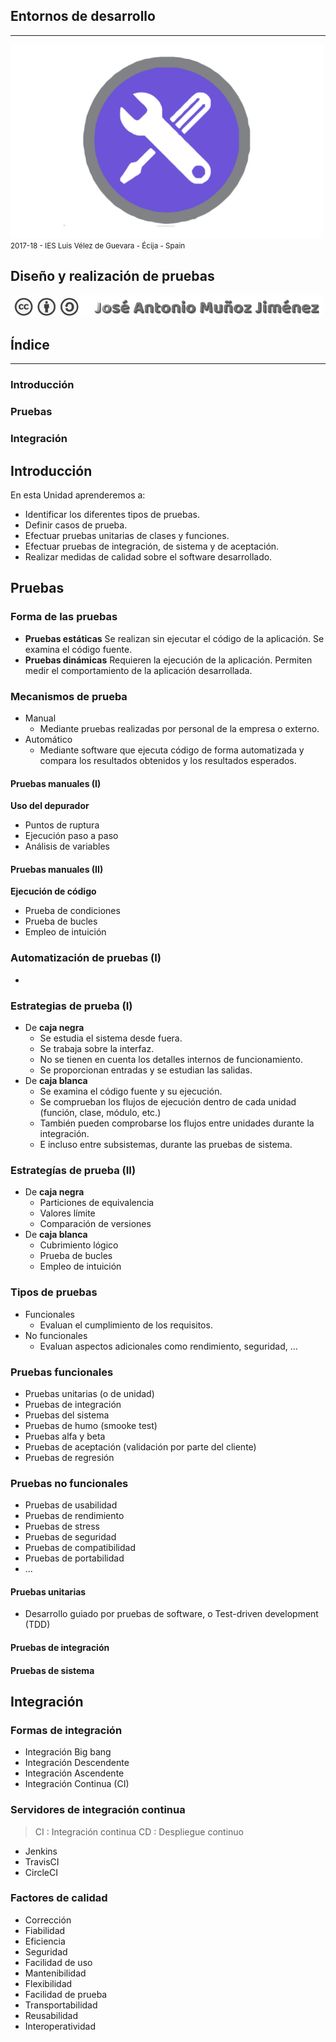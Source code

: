 <!---
Ejemplos

<video class="stretch" controls><source src="http://clips.vorwaerts-gmbh.de/big_buck_bunny.mp4" type="video/mp4"></video>
<iframe width="560" height="315" src="https://www.youtube.com/embed/3RBq-WlL4cU" frameborder="0" allowfullscreen></iframe>

slide: data-background="#ff0000" 
element: class="fragment" data-fragment-index="1"
-->
## Entornos de desarrollo
---
![Entornos de desarrollo](assets/entornosdesarrollo.png)
<small> 2017-18 - IES Luis Vélez de Guevara - Écija - Spain </small>


## Diseño y realización de pruebas

[![cc-by-sa](assets/cc-by-sa.png)](http://creativecommons.org/licenses/by-sa/4.0/)


## Índice
--- 
### Introducción
### Pruebas
### Integración

<!--- Note: Nota a pie de página. -->



## Introducción


En esta Unidad aprenderemos a:

- Identificar los diferentes tipos de pruebas.
- Definir casos de prueba.
- Efectuar pruebas unitarias de clases y funciones.
- Efectuar pruebas de integración, de sistema y de aceptación.
- Realizar medidas de calidad sobre el software desarrollado.


## Pruebas


### Forma de las pruebas

- __Pruebas estáticas__
  Se realizan sin ejecutar el código de la aplicación. Se examina el código fuente.
- __Pruebas dinámicas__
  Requieren la ejecución de la aplicación. Permiten medir el comportamiento de la aplicación desarrollada.


### Mecanismos de prueba

- Manual
  - Mediante pruebas realizadas por personal de la empresa o externo.
- Automático
  - Mediante software que ejecuta código de forma automatizada y compara los resultados obtenidos y los resultados esperados.


#### Pruebas manuales (I)

__Uso del depurador__

- Puntos de ruptura
- Ejecución paso a paso
- Análisis de variables


#### Pruebas manuales (II)

__Ejecución de código__

- Prueba de condiciones
- Prueba de bucles
- Empleo de intuición


### Automatización de pruebas (I)

- 


### Estrategias de prueba (I)

- De __caja negra__
  - Se estudia el sistema desde fuera.
  - Se trabaja sobre la interfaz.
  - No se tienen en cuenta los detalles internos de funcionamiento.
  - Se proporcionan entradas y se estudian las salidas.
- De __caja blanca__
  - Se examina el código fuente y su ejecución.
  - Se comprueban los flujos de ejecución dentro de cada unidad (función, clase, módulo, etc.) 
  - También pueden comprobarse los flujos entre unidades durante la integración.
  - E incluso entre subsistemas, durante las pruebas de sistema.


### Estrategías de prueba (II)

- De __caja negra__
  - Particiones de equivalencia
  - Valores límite
  - Comparación de versiones
- De __caja blanca__
  - Cubrimiento lógico
  - Prueba de bucles
  - Empleo de intuición


### Tipos de pruebas

- Funcionales
  - Evaluan el cumplimiento de los requisitos.
- No funcionales
  - Evaluan aspectos adicionales como rendimiento, seguridad, ... 


### Pruebas funcionales

- Pruebas unitarias (o de unidad)
- Pruebas de integración 
- Pruebas del sistema
- Pruebas de humo (smooke test)
- Pruebas alfa y beta
- Pruebas de aceptación (validación por parte del cliente)
- Pruebas de regresión


### Pruebas no funcionales

- Pruebas de usabilidad
- Pruebas de rendimiento
- Pruebas de stress
- Pruebas de seguridad
- Pruebas de compatibilidad
- Pruebas de portabilidad
- ...


#### Pruebas unitarias

- Desarrollo guiado por pruebas de software, o Test-driven development (TDD) 


#### Pruebas de integración


#### Pruebas de sistema



## Integración


### Formas de integración

- Integración Big bang
- Integración Descendente
- Integración Ascendente
- Integración Continua (CI)


### Servidores de integración continua

> CI : Integración continua
> CD : Despliegue continuo

- Jenkins
- TravisCI
- CircleCI


### Factores de calidad

- Corrección
- Fiabilidad
- Eficiencia
- Seguridad
- Facilidad de uso
- Mantenibilidad
- Flexibilidad
- Facilidad de prueba
- Transportabilidad
- Reusabilidad
- Interoperatividad
